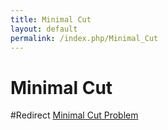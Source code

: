 ```yaml
---
title: Minimal Cut
layout: default
permalink: /index.php/Minimal_Cut
---
```


# Minimal Cut

#Redirect [Minimal Cut Problem](Minimal_Cut_Problem)